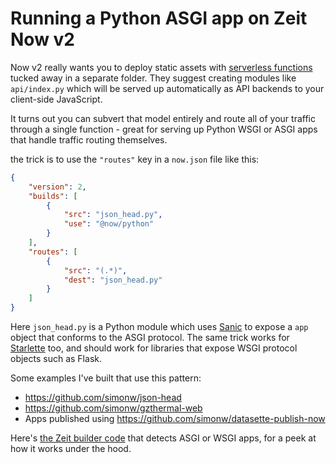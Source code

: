 # Running a Python ASGI app on Zeit Now v2

Now v2 really wants you to deploy static assets with [serverless functions](https://zeit.co/docs/v2/serverless-functions/introduction) tucked away in a separate folder. They suggest creating modules like `api/index.py` which will be served up automatically as API backends to your client-side JavaScript.

It turns out you can subvert that model entirely and route all of your traffic through a single function - great for serving up Python WSGI or ASGI apps that handle traffic routing themselves.

the trick is to use the `"routes"` key in a `now.json` file like this:

```json
{
    "version": 2,
    "builds": [
        {
            "src": "json_head.py",
            "use": "@now/python"
        }
    ],
    "routes": [
        {
            "src": "(.*)",
            "dest": "json_head.py"
        }
    ]
}
```

Here `json_head.py` is a Python module which uses [Sanic](https://github.com/huge-success/sanic) to expose a `app` object that conforms to the ASGI protocol. The same trick works for [Starlette](https://github.com/encode/starlette) too, and should work for libraries that expose WSGI protocol objects such as Flask.

Some examples I've built that use this pattern:

* https://github.com/simonw/json-head
* https://github.com/simonw/gzthermal-web
* Apps published using https://github.com/simonw/datasette-publish-now

Here's [the Zeit builder code](https://github.com/zeit/now/blob/c9437e714a754da2d25ae23160d5ad9cf64e2228/packages/now-python/now_init.py#L82) that detects ASGI or WSGI apps, for a peek at how it works under the hood.
